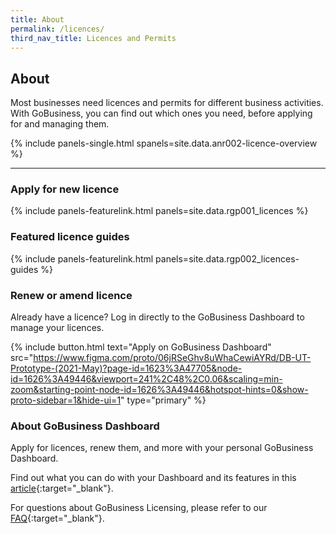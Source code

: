 ```yaml
---
title: About
permalink: /licences/
third_nav_title: Licences and Permits
---
```


## About

Most businesses need licences and permits for different business activities. With GoBusiness, you can find out which ones you need, before applying for and managing them.

{% include panels-single.html spanels=site.data.anr002-licence-overview %}

----

<a name="apply-new-licence-anchor"></a>

### Apply for new licence

{% include panels-featurelink.html panels=site.data.rgp001_licences %}

### Featured licence guides

{% include panels-featurelink.html panels=site.data.rgp002_licences-guides %}

<a name="renew-amend-licence-anchor"></a>

### Renew or amend licence

Already have a licence? Log in directly to the GoBusiness Dashboard to manage your licences.

{% include button.html text="Apply on GoBusiness Dashboard" src="https://www.figma.com/proto/06jRSeGhv8uWhaCewiAYRd/DB-UT-Prototype-(2021-May)?page-id=1623%3A47705&node-id=1626%3A49446&viewport=241%2C48%2C0.06&scaling=min-zoom&starting-point-node-id=1626%3A49446&hotspot-hints=0&show-proto-sidebar=1&hide-ui=1" type="primary" %}

### About GoBusiness Dashboard

Apply for licences, renew them, and more with your personal GoBusiness Dashboard.

Find out what you can do with your Dashboard and its features in this [article](/news-and-updates/updates/eAdviser-for-events){:target="_blank"}.

For questions about GoBusiness Licensing, please refer to our [FAQ](/licensing-faqs/){:target="_blank"}.

<script src="/jquery/jquery.min.js"></script>
<script src="/jquery/bp-menu-new-tab.js"></script>
